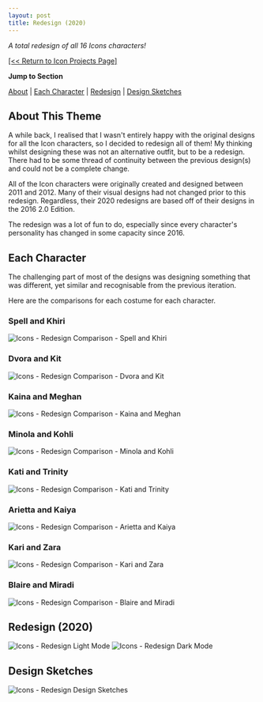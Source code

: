 ```yaml
---
layout: post
title: Redesign (2020)
---
```

_A total redesign of all 16 Icons characters!_  


<a href="/iconProjects">[<< Return to Icon Projects Page]</a>

**Jump to Section**

[About](#about-this-theme)	|	[Each Character](#each-character)	|	[Redesign](#redesign-2020)	|	[Design Sketches](#design-sketches)

## **About This Theme**
A while back, I realised that I wasn't entirely happy with the original designs for all the Icon characters, so I decided to redesign all of them! My thinking whilst designing these was not an alternative outfit, but to be a redesign. There had to be some thread of continuity between the previous design(s) and could not be a complete change. 

All of the Icon characters were originally created and designed between 2011 and 2012. Many of their visual designs had not changed prior to this redesign. Regardless, their 2020 redesigns are based off of their designs in the 2016 2.0 Edition.

The redesign was a lot of fun to do, especially since every character's personality has changed in some capacity since 2016.

## **Each Character**
The challenging part of most of the designs was designing something that was different, yet similar and recognisable from the previous iteration. 

Here are the comparisons for each costume for each character.

### **Spell and Khiri**
![Icons - Redesign Comparison - Spell and Khiri](/assets/artwork/IconProjects/Redesign/Redesign_Comparisons_Spell_Khiri.jpg)

### **Dvora and Kit**
![Icons - Redesign Comparison - Dvora and Kit](/assets/artwork/IconProjects/Redesign/Redesign_Comparisons_Dvora_Kit.jpg)

### **Kaina and Meghan**
![Icons - Redesign Comparison - Kaina and Meghan](/assets/artwork/IconProjects/Redesign/Redesign_Comparisons_Kaina_Meghan.jpg)

### **Minola and Kohli**
![Icons - Redesign Comparison - Minola and Kohli](/assets/artwork/IconProjects/Redesign/Redesign_Comparisons_Minola_Kohli.jpg)

### **Kati and Trinity**
![Icons - Redesign Comparison - Kati and Trinity](/assets/artwork/IconProjects/Redesign/Redesign_Comparisons_Kati_Trinity.jpg)

### **Arietta and Kaiya**
![Icons - Redesign Comparison - Arietta and Kaiya](/assets/artwork/IconProjects/Redesign/Redesign_Comparisons_Arietta_Kaiya.jpg)

### **Kari and Zara**
![Icons - Redesign Comparison - Kari and Zara](/assets/artwork/IconProjects/Redesign/Redesign_Comparisons_Kari_Zara.jpg)

### **Blaire and Miradi**
![Icons - Redesign Comparison - Blaire and Miradi](/assets/artwork/IconProjects/Redesign/Redesign_Comparisons_Blaire_Miradi.jpg)

## **Redesign (2020)**
![Icons - Redesign Light Mode](/assets/artwork/IconProjects/Redesign/Redesign_LightMode.jpg) 
![Icons - Redesign Dark Mode](/assets/artwork/IconProjects/Redesign/Redesign_DarkMode.jpg)

## **Design Sketches**
![Icons - Redesign Design Sketches](/assets/artwork/IconProjects/Redesign/Redesign_DesignSketches.jpg)